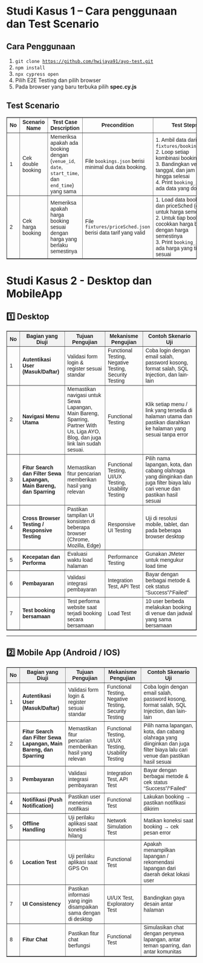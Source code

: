 
# Studi Kasus 1 – Cara penggunaan dan Test Scenario

## Cara Penggunaan

1. <code>git clone https://github.com/hwijaya91/ayo-test.git</code>
2. <code>npm install</code>
3. <code>npx cypress open</code>
4. Pilih E2E Testing dan pilih browser
5. Pada browser yang baru terbuka pilih <b>spec.cy.js</b>



## Test Scenario

<table border="1" cellspacing="0" cellpadding="6" style="border-collapse: collapse; width: 100%; font-family: Arial, sans-serif; font-size: 14px;">
  <thead>
    <tr>
      <th>No</th>
      <th>Scenario Name</th>
      <th>Test Case Description</th>
      <th>Precondition</th>
      <th>Test Steps</th>
      <th>Expected Result</th>
    </tr>
  </thead>
  <tbody>
    <tr>
      <td>1</td>
      <td>Cek double booking</td>
      <td>Memeriksa apakah ada booking dengan (<code>venue_id</code>, <code>date</code>, <code>start_time</code>, dan <code>end_time</code>) yang sama</td>
      <td>File <code>bookings.json</code> berisi minimal dua data booking.</td>
      <td>
        1. Ambil data dari <code>fixtures/booking.json</code>.<br>
        2. Loop setiap kombinasi booking<br>
        3. Bandingkan venue, tanggal, dan jam mulai hingga selesai<br>
        4. Print <code>booking_id</code> jika ada data yang double
      </td>
      <td>Tidak ditemukan double booking dengan (<code>venue_id</code>, <code>date</code>, <code>start_time</code>, dan <code>end_time</code>) yang sama</td>
    </tr>
    <tr>
      <td>2</td>
      <td>Cek harga booking</td>
      <td>Memeriksa apakah harga booking sesuai dengan harga yang berlaku semestinya</td>
      <td>File <code>fixtures/priceSched.json</code> berisi data tarif yang valid</td>
      <td>
        1. Load data booking dan priceSched (data untuk harga semestinya)<br>
        2. Untuk tiap booking, cocokkan harga booking dengan harga semestinya<br>
        3. Print <code>booking_id</code> jika ada harga yang tidak sesuai
      </td>
      <td>Harga booking sesuai dengan harga pada data <code>priceSched.json</code></td>
    </tr>
    </tbody>
</table>




# Studi Kasus 2 - Desktop dan MobileApp

## 1️⃣ Desktop

<table border="1" cellspacing="0" cellpadding="6" style="border-collapse: collapse; width: 100%; font-family: Arial, sans-serif; font-size: 14px;">
  <thead style="background-color: #f2f2f2;">
    <tr>
      <th>No</th>
      <th>Bagian yang Diuji</th>
      <th>Tujuan Pengujian</th>
      <th>Mekanisme Pengujian</th>
      <th>Contoh Skenario Uji</th>
    </tr>
  </thead>
  <tbody>
    <tr>
      <td>1</td>
      <td><b>Autentikasi User (Masuk/Daftar)</b></td>
      <td>Validasi form login & register sesuai standar </td>
      <td>Functional Testing, Negative Testing, Security Testing</td>
      <td>Coba login dengan email salah, password kosong, format salah, SQL Injection, dan lain-lain</td>
    </tr>
    <tr>
      <td>2</td>
      <td><b>Navigasi Menu Utama</b></td>
      <td>Memastikan navigasi untuk Sewa Lapangan, Main Bareng, Sparring, Partner With Us, Liga AYO, Blog, dan juga link lain sudah sesuai.</td>
      <td>Functional Testing</td>
      <td>Klik setiap menu / link yang tersedia di halaman utama dan pastikan diarahkan ke halaman yang sesuai tanpa error</td>
    </tr>
    <tr>
      <td>3</td>
      <td><b>Fitur Search dan Filter Sewa Lapangan, Main Bareng, dan Sparring</b></td>
      <td>Memastikan fitur pencarian memberikan hasil yang relevan</td>
      <td>Functional Testing, UI/UX Testing, Usability Testing</td>
      <td>Pilih nama lapangan, kota, dan cabang olahraga yang diinginkan dan juga filter biaya lalu cari venue dan pastikan hasil sesuai</td>
    </tr>
    <tr>
      <td>4</td>
      <td><b>Cross Browser Testing / Responsive Testing</b></td>
      <td>Pastikan tampilan UI konsisten di beberapa browser (Chrome, Mozilla, Edge)</td>
      <td>Responsive UI Testing</td>
      <td>Uji di resolusi mobile, tablet, dan pada beberapa browser desktop</td>
    </tr>
    <tr>
      <td>5</td>
      <td><b>Kecepatan dan Performa</b></td>
      <td>Evaluasi waktu load halaman</td>
      <td>Performance Testing</td>
      <td>Gunakan JMeter untuk mengukur load time</td>
    </tr>
    <tr>
      <td>6</td>
      <td><b>Pembayaran</b></td>
      <td>Validasi integrasi pembayaran</td>
      <td>Integration Test, API Test</td>
      <td>Bayar dengan berbagai metode & cek status “Success”/“Failed”</td>
    </tr>
    <tr>
      <td>7</td>
      <td><b>Test booking bersamaan</b></td>
      <td>Test performa website saat terjadi booking secara bersamaan</td>
      <td>Load Test</td>
      <td>10 user berbeda melakukan booking di venue dan jadwal yang sama bersamaan</td>
    </tr>
  </tbody>
</table>

---

## 2️⃣ Mobile App (Android / IOS)

<table border="1" cellspacing="0" cellpadding="6" style="border-collapse: collapse; width: 100%; font-family: Arial, sans-serif; font-size: 14px;">
  <thead style="background-color: #f2f2f2;">
    <tr>
      <th>No</th>
      <th>Bagian yang Diuji</th>
      <th>Tujuan Pengujian</th>
      <th>Mekanisme Pengujian</th>
      <th>Contoh Skenario Uji</th>
    </tr>
  </thead>
  <tbody>
    <tr>
      <td>1</td>
      <td><b>Autentikasi User (Masuk/Daftar)</b></td>
      <td>Validasi form login & register sesuai standar </td>
      <td>Functional Testing, Negative Testing, Security Testing</td>
      <td>Coba login dengan email salah, password kosong, format salah, SQL Injection, dan lain-lain</td>
    </tr>
    <tr>
      <td>2</td>
      <td><b>Fitur Search dan Filter Sewa Lapangan, Main Bareng, dan Sparring</b></td>
      <td>Memastikan fitur pencarian memberikan hasil yang relevan</td>
      <td>Functional Testing, UI/UX Testing, Usability Testing</td>
      <td>Pilih nama lapangan, kota, dan cabang olahraga yang diinginkan dan juga filter biaya lalu cari venue dan pastikan hasil sesuai</td>
    </tr>
    <tr>
      <td>3</td>
      <td><b>Pembayaran</b></td>
      <td>Validasi integrasi pembayaran</td>
      <td>Integration Test, API Test</td>
      <td>Bayar dengan berbagai metode & cek status “Success”/“Failed”</td>
    </tr>
    <tr>
      <td>4</td>
      <td><b>Notifikasi (Push Notification)</b></td>
      <td>Pastikan user menerima notifikasi</td>
      <td>Functional Test</td>
      <td>Lakukan booking → pastikan notifikasi dikirim</td>
    </tr>
    <tr>
      <td>5</td>
      <td><b>Offline Handling</b></td>
      <td>Uji perilaku aplikasi saat koneksi hilang</td>
      <td>Network Simulation Test</td>
      <td>Matikan koneksi saat booking → cek pesan error</td>
    </tr>
    <tr>
      <td>6</td>
      <td><b>Location Test</b></td>
      <td>Uji perilaku aplikasi saat GPS On</td>
      <td>Functional Test</td>
      <td>Apakah menampilkan lapangan / rekomendasi lapangan dari daerah dekat lokasi user</td>
    </tr>
    <tr>
      <td>7</td>
      <td><b>UI Consistency</b></td>
      <td>Pastikan informasi yang ingin disampaikan sama dengan di desktop</td>
      <td>UI/UX Test, Exploratory Test</td>
      <td>Bandingkan gaya desain antar halaman</td>
    </tr>
    <tr>
      <td>8</td>
      <td><b>Fitur Chat</b></td>
      <td>Pastikan fitur chat berfungsi</td>
      <td>Functional Test</td>
      <td>Simulasikan chat dengan penyewa lapangan, antar teman sparring, dan antar komunitas</td>
    </tr>
  </tbody>
</table>


